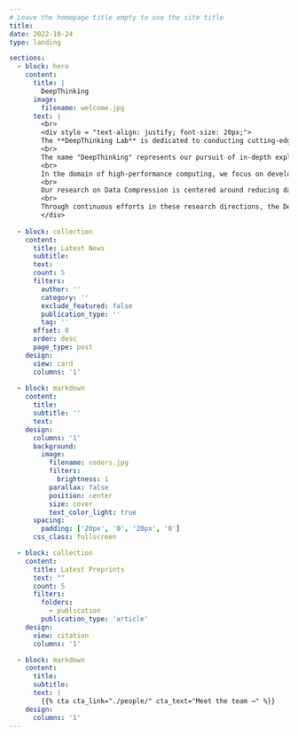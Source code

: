 ```yaml
---
# Leave the homepage title empty to use the site title
title:
date: 2022-10-24
type: landing

sections:
  - block: hero
    content:
      title: |
        DeepThinking
      image:
        filename: welcome.jpg
      text: |
        <br>
        <div style = "text-align: justify; font-size: 20px;">
        The **DeepThinking Lab** is dedicated to conducting cutting-edge research in the fields of high-performance computing and computer architecture. Our research scope also extends to areas such as Data Compression, and Parallel Computing.
        <br>
        The name "DeepThinking" represents our pursuit of in-depth exploration and innovation in these research areas. It implies that we are committed to profound thinking and analysis, constantly striving to break through the existing boundaries and discover new solutions.
        <br>
        In the domain of high-performance computing, we focus on developing advanced algorithms and techniques to improve the computational speed and efficiency of supercomputers. Regarding computer architecture, we aim to design more efficient and scalable architectures that can better support emerging applications.
        <br>
        Our research on Data Compression is centered around reducing data storage space and transmission bandwidth while maintaining data integrity. In the field of Parallel Computing, we explore parallel algorithms and programming models to fully utilize multi-core processors and distributed computing platforms.
        <br>
        Through continuous efforts in these research directions, the DeepThinking Lab aspires to contribute meaningfully to the development of computer science and related technologies.
        </div>
        
  - block: collection
    content:
      title: Latest News
      subtitle:
      text:
      count: 5
      filters:
        author: ''
        category: ''
        exclude_featured: false
        publication_type: ''
        tag: ''
      offset: 0
      order: desc
      page_type: post
    design:
      view: card
      columns: '1'
  
  - block: markdown
    content:
      title:
      subtitle: ''
      text:
    design:
      columns: '1'
      background:
        image: 
          filename: coders.jpg
          filters:
            brightness: 1
          parallax: false
          position: center
          size: cover
          text_color_light: true
      spacing:
        padding: ['20px', '0', '20px', '0']
      css_class: fullscreen

  - block: collection
    content:
      title: Latest Preprints
      text: ""
      count: 5
      filters:
        folders:
          - publication
        publication_type: 'article'
    design:
      view: citation
      columns: '1'

  - block: markdown
    content:
      title:
      subtitle:
      text: |
        {{% cta cta_link="./people/" cta_text="Meet the team →" %}}
    design:
      columns: '1'
---
```

